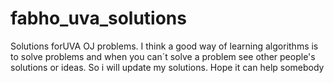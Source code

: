 # fabho_uva_solutions
Solutions forUVA OJ problems. I think a good way of learning algorithms is to solve problems and  when you can´t solve a problem see other people's solutions or ideas. So i will update my solutions. Hope it can help somebody
